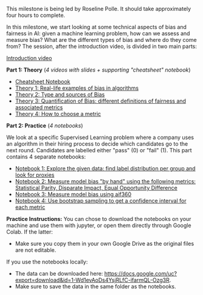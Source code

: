 This milestone is being led by Roseline Polle. It should take approximately four hours to complete. 

In this milestone, we start looking at some technical aspects of bias and fairness in AI: given a machine learning problem, how can we assess and measure bias? What are the different types of bias and where do they come from? The session, after the introduction video, is divided in two main parts:

[Introduction video](https://youtu.be/2w93PohBQ-o)

**Part 1: Theory** (_4 videos with slides + supporting "cheatsheet" notebook_)
- [Cheatsheet Notebook](https://colab.research.google.com/drive/14IW87BJyAc9Cgtxf2Fov-iJB2rgDUeIK)
- [Theory 1: Real-life examples of bias in algorithms](https://youtu.be/NF8VRGJDI_g)
- [Theory 2: Type and sources of Bias](https://youtu.be/k6LGIngVhac)
- [Theory 3: Quantification of Bias: different definitions of fairness and associated metrics](https://youtu.be/m3zpMJ6Y7Ec)
- [Theory 4: How to choose a metric](https://youtu.be/_snpZmLfVlk)

**Part 2: Practice** (_4 notebooks_)

We look at a specific Supervised Learning problem where a company uses an algorithm in their hiring process to decide which candidates go to the next round. Candidates are labelled either "pass" (0) or "fail" (1).  This part contains 4 separate notebooks:
- [Notebook 1: Explore the given data: find label distribution per group and look for proxies](https://colab.research.google.com/drive/17X2XUo82zIROwuEU0KUylCJGAr7TAco5)
- [Notebook 2: Measure model bias "by hand" using the following metrics: Statistical Parity, Disparate Impact, Equal Opportunity Difference](https://colab.research.google.com/drive/179V-zinJPttr4xIzFOgxsGgm2Z62Boco)
- [Notebook 3: Measure model bias using aif360](https://colab.research.google.com/drive/1BJK41oaJRmegdoh4TKp0XfrrXZPF4TRI)
- [Notebook 4: Use bootstrap sampling to get a confidence interval for each metric](https://colab.research.google.com/drive/1fBugsn1-6JknonL-DJMFacmyhc1BtyqG)


**Practice Instructions:** You can chose to download the notebooks on your machine and use them with jupyter, or open them directly through Google Colab. 
If the latter:
- Make sure you copy them in your own Google Drive as the original files are not editable.
<!-- - When clicking on a notebook link, right click and open in a new tab as otherwise it will leave the Moodle page by default. -->

If you use the notebooks locally:
- The data can be downloaded here: https://docs.google.com/uc?export=download&id=1-Wd1evAoDs4YsjRLfC-ifarmQL-Ozg3R. 
- Make sure to save the data in the same folder as the notebooks. 
